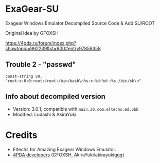 # ExaGear-SU
Exagear Windows Emulator Decompiled Source Code & Add SU/ROOT

Original Idea by GFOXSH

https://4pda.ru/forum/index.php?showtopic=992239&st=900#entry97859358

## Trouble 2 - "passwd"

    const-string v0, "root:x:0:0:root:/root:/bin/bash\n%s:x:%d:%d::%s:/bin/sh\n"

## Info about decompiled version
- Version: 3.0.1, compatible with `main.30.com.eltechs.ed.obb`
- Modified: Ludashi & AkiraYuki

# Credits
- Eltechs for Amazing Exagear Windows Emulator.
- [4PDA developers](https://4pda.ru/forum/index.php?showtopic=992239) (GFOXSH, AkiraYuki/akirayukiggg)
